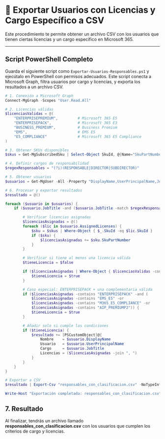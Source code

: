 # 🚀 Exportar Usuarios con Licencias y Cargo Específico a CSV

Este procedimiento te permite obtener un archivo CSV con los usuarios que tienen ciertas licencias y un cargo específico en Microsoft 365.

---

## Script PowerShell Completo

Guarda el siguiente script como `Exportar-Usuarios-Responsables.ps1` y ejecútalo en PowerShell con permisos adecuados. Este script conecta a Microsoft Graph, filtra usuarios por cargo y licencias, y exporta los resultados a un archivo CSV.

```powershell
# 1. Conexión a Microsoft Graph
Connect-MgGraph -Scopes "User.Read.All"

# 2. Licencias válidas
$licenciasValidas = @(
    "ENTERPRISEPREMIUM",         # Microsoft 365 E5
    "ENTERPRISEPACK",            # Microsoft 365 E3
    "BUSINESS_PREMIUM",          # Business Premium
    "EMS",                       # EMS E5
    "E5_COMPLIANCE"              # Microsoft 365 E5 Compliance
)

# 3. Obtener SKUs disponibles
$skus = Get-MgSubscribedSku | Select-Object SkuId, @{Name="SkuPartNumber"; Expression = { $_.SkuPartNumber.ToUpper() } }

# 4. Definir cargos de responsabilidad
$regexResponsables = "(?i)(RESPONSABLE|DIRECTOR|SUBDIRECTOR)"

# 5. Obtener usuarios
$usuarios = Get-MgUser -All -Property "DisplayName,UserPrincipalName,JobTitle,AssignedLicenses"

# 6. Procesar y exportar resultados
$resultado = @()

foreach ($usuario in $usuarios) {
    if ($usuario.JobTitle -and ($usuario.JobTitle -match $regexResponsables)) {

        # Verificar licencias asignadas
        $licenciasAsignadas = @()
        foreach ($lic in $usuario.AssignedLicenses) {
            $sku = $skus | Where-Object { $_.SkuId -eq $lic.SkuId }
            if ($sku) {
                $licenciasAsignadas += $sku.SkuPartNumber
            }
        }

        # Verificar si tiene al menos una licencia válida
        $tieneLicencia = $false

        if ($licenciasAsignadas | Where-Object { $licenciasValidas -contains $_ }) {
            $tieneLicencia = $true
        }

        # Caso especial: ENTERPRISEPACK + una complementaria válida
        if ($licenciasAsignadas -contains "ENTERPRISEPACK" -and (
            $licenciasAsignadas -contains "EMS_E5" -or
            $licenciasAsignadas -contains "M365_E5_COMPLIANCE" -or
            $licenciasAsignadas -contains "AIP_PREMIUMP2")) {
            $tieneLicencia = $true
        }

        # Añadir solo si cumple las condiciones
        if ($tieneLicencia) {
            $resultado += [PSCustomObject]@{
                Nombre    = $usuario.DisplayName
                Usuario   = $usuario.UserPrincipalName
                Cargo     = $usuario.JobTitle
                Licencias = ($licenciasAsignadas -join ", ")
            }
        }
    }
}

# Exportar a CSV
$resultado | Export-Csv "responsables_con_clasificacion.csv" -NoTypeInformation -Encoding UTF8

Write-Host "Exportación completada: responsables_con_clasificacion.csv" -ForegroundColor Green
```

## 7. Resultado

Al finalizar, tendrás un archivo llamado **responsables_con_clasificacion.csv** con los usuarios que cumplen los criterios de cargo y licencias.

